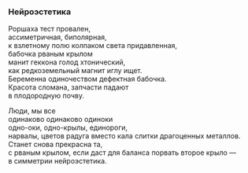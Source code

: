 ### Нейроэстетика

Роршаха тест провален,  
ассиметричная, биполярная,   
к взлетному полю колпаком света придавленная,   
бабочка рваным крылом   
манит геккона голод хтонический,  
как редкоземельный магнит иглу ищет.   
Беременна одиночеством дефектная бабочка.  
Красота сломана, запчасти падают  
в плодородную почву.  

Люди, мы все   
одинаково одинаково одиноки  
одно-оки, одно-крылы, единороги,  
нарвалы, цветов радуга вместо кала слитки драгоценных металлов.  
Станет снова прекрасна та,   
с рваным крылом, если даст для баланса 
порвать второе крыло —  
в симметрии нейроэстетика.
